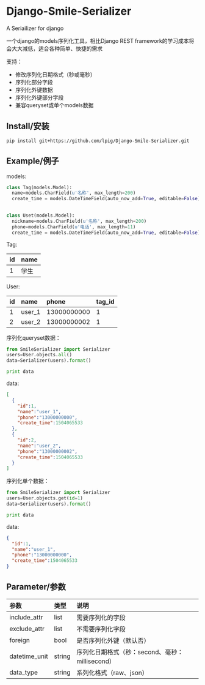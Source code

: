 # Django-Smile-Serializer
A Seriailizer for django


一个django的models序列化工具，相比Django REST framework的学习成本将会大大减低，适合各种简单、快捷的需求

支持：

* 修改序列化日期格式（秒或毫秒）
* 序列化部分字段
* 序列化外键数据
* 序列化外键部分字段
* 兼容queryset或单个models数据


Install/安装
-----------
`pip install git+https://github.com/lpig/Django-Smile-Serializer.git`


Example/例子
-----------

models:
```python
class Tag(models.Model):
  name=models.CharField(u'名称', max_length=200)
  create_time = models.DateTimeField(auto_now_add=True, editable=False)
  

class Uset(models.Model):
  nickname=models.CharField(u'名称', max_length=200)
  phone=models.CharField(u'电话', max_length=11)
  create_time = models.DateTimeField(auto_now_add=True, editable=False)
```

Tag:

|id|name|
|:---|:---|
|1|学生|

User:

|id|name|phone|tag_id|
|:----|:----|:----|:----|
|1|user_1|13000000000|1|
|2|user_2|13000000002|1|


序列化queryset数据：

```python
from SmileSerializer import Serializer
users=User.objects.all()
data=Serializer(users).format()

print data
```

data:
```json
[
  {
    "id":1,
    "name":"user_1",
    "phone":"13000000000",
    "create_time":1504065533
  },
  {
    "id":2,
    "name":"user_2",
    "phone":"13000000002",
    "create_time":1504065533
  }
]
```

序列化单个数据：

```python
from SmileSerializer import Serializer
users=User.objects.get(id=1)
data=Serializer(users).format()

print data
```

data:
```json
{
  "id":1,
  "name":"user_1",
  "phone":"13000000000",
  "create_time":1504065533
}
```


Parameter/参数
-----------

|参数|类型|说明|
|:----|:----|:----|
|include_attr|list|需要序列化的字段|
|exclude_attr|list|不需要序列化字段|
|foreign|bool|是否序列化外键（默认否）|
|datetime_unit|string|序列化日期格式（秒：second、毫秒：millisecond）|
|data_type|string|系列化格式（raw、json）|

